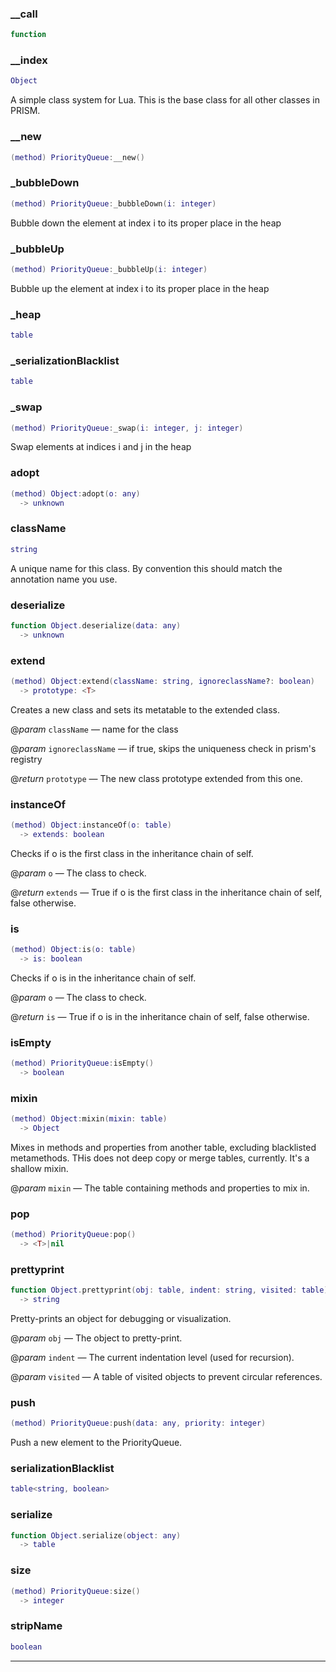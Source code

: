 
### __call


```lua
function
```

### __index


```lua
Object
```

 A simple class system for Lua. This is the base class for all other classes in PRISM.

### __new


```lua
(method) PriorityQueue:__new()
```

### _bubbleDown


```lua
(method) PriorityQueue:_bubbleDown(i: integer)
```

 Bubble down the element at index i to its proper place in the heap

### _bubbleUp


```lua
(method) PriorityQueue:_bubbleUp(i: integer)
```

 Bubble up the element at index i to its proper place in the heap

### _heap


```lua
table
```

### _serializationBlacklist


```lua
table
```

### _swap


```lua
(method) PriorityQueue:_swap(i: integer, j: integer)
```

 Swap elements at indices i and j in the heap

### adopt


```lua
(method) Object:adopt(o: any)
  -> unknown
```

### className


```lua
string
```

A unique name for this class. By convention this should match the annotation name you use.

### deserialize


```lua
function Object.deserialize(data: any)
  -> unknown
```

### extend


```lua
(method) Object:extend(className: string, ignoreclassName?: boolean)
  -> prototype: <T>
```

 Creates a new class and sets its metatable to the extended class.

@*param* `className` — name for the class

@*param* `ignoreclassName` — if true, skips the uniqueness check in prism's registry

@*return* `prototype` — The new class prototype extended from this one.

### instanceOf


```lua
(method) Object:instanceOf(o: table)
  -> extends: boolean
```

 Checks if o is the first class in the inheritance chain of self.

@*param* `o` — The class to check.

@*return* `extends` — True if o is the first class in the inheritance chain of self, false otherwise.

### is


```lua
(method) Object:is(o: table)
  -> is: boolean
```

 Checks if o is in the inheritance chain of self.

@*param* `o` — The class to check.

@*return* `is` — True if o is in the inheritance chain of self, false otherwise.

### isEmpty


```lua
(method) PriorityQueue:isEmpty()
  -> boolean
```

### mixin


```lua
(method) Object:mixin(mixin: table)
  -> Object
```

 Mixes in methods and properties from another table, excluding blacklisted metamethods.
 THis does not deep copy or merge tables, currently. It's a shallow mixin.

@*param* `mixin` — The table containing methods and properties to mix in.

### pop


```lua
(method) PriorityQueue:pop()
  -> <T>|nil
```

### prettyprint


```lua
function Object.prettyprint(obj: table, indent: string, visited: table)
  -> string
```

 Pretty-prints an object for debugging or visualization.

@*param* `obj` — The object to pretty-print.

@*param* `indent` — The current indentation level (used for recursion).

@*param* `visited` — A table of visited objects to prevent circular references.

### push


```lua
(method) PriorityQueue:push(data: any, priority: integer)
```

 Push a new element to the PriorityQueue.

### serializationBlacklist


```lua
table<string, boolean>
```

### serialize


```lua
function Object.serialize(object: any)
  -> table
```

### size


```lua
(method) PriorityQueue:size()
  -> integer
```

### stripName


```lua
boolean
```


---

